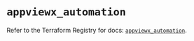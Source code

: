 # `appviewx_automation`

Refer to the Terraform Registry for docs: [`appviewx_automation`](https://registry.terraform.io/providers/appviewx/appviewx/1.0.8/docs/resources/automation).
